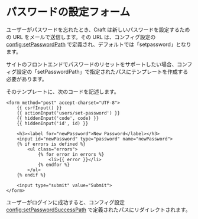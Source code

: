 # パスワードの設定フォーム

ユーザーがパスワードを忘れたとき、Craft は新しいパスワードを設定するための URL をメールで送信します。その URL は、コンフィグ設定の <config:setPasswordPath> で定義され、デフォルトでは「setpassword」となります。

サイトのフロントエンドでパスワードのリセットをサポートしたい場合、コンフィグ設定の「setPasswordPath」で指定されたパスにテンプレートを作成する必要があります。

そのテンプレートに、次のコードを記述します。

```twig
<form method="post" accept-charset="UTF-8">
    {{ csrfInput() }}
    {{ actionInput('users/set-password') }}
    {{ hiddenInput('code', code) }}
    {{ hiddenInput('id', id) }}

    <h3><label for="newPassword">New Password</label></h3>
    <input id="newPassword" type="password" name="newPassword">
    {% if errors is defined %}
        <ul class="errors">
            {% for error in errors %}
                <li>{{ error }}</li>
            {% endfor %}
        </ul>
    {% endif %}

    <input type="submit" value="Submit">
</form>
```

ユーザーがログインに成功すると、コンフィグ設定 <config:setPasswordSuccessPath> で定義されたパスにリダイレクトされます。
